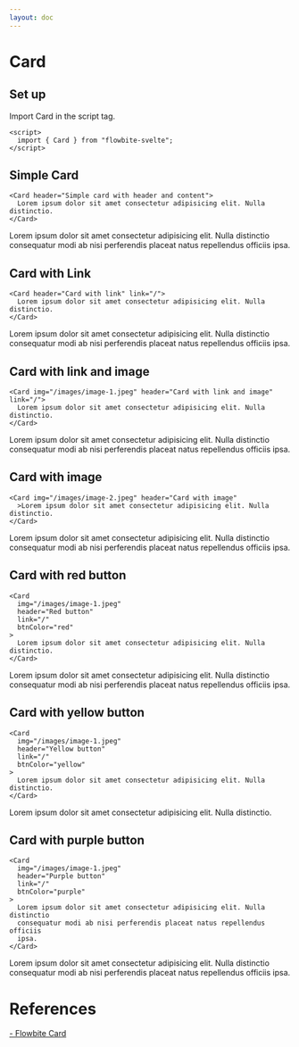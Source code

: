 ```yaml
---
layout: doc
---
```


<script>
  import { Card }from '$lib/index';
</script>

<h1 class="text-3xl w-full dark:text-white py-8">Card</h1>

<h2 class="text-2xl w-full dark:text-white py-8">Set up</h2>

<p class="dark:text-white py-4">Import Card in the script tag.</p>

```svelte
<script>
  import { Card } from "flowbite-svelte";
</script>
```

<h2 class="text-xl w-full mt-8 dark:text-white py-8">Simple Card</h2>

```svelte
<Card header="Simple card with header and content">
  Lorem ipsum dolor sit amet consectetur adipisicing elit. Nulla distinctio.
</Card>
```

<div class="container flex flex-wrap justify-center rounded-xl my-4 mx-auto bg-gradient-to-r bg-white dark:bg-gray-900 border border-gray-200 dark:border-gray-700 p-2 sm:p-6">
  <Card header="Simple card with header and content">
    Lorem ipsum dolor sit amet consectetur adipisicing elit. Nulla distinctio
    consequatur modi ab nisi perferendis placeat natus repellendus officiis
    ipsa.
  </Card>
</div>

<h2 class="text-xl w-full mt-8 dark:text-white py-8">Card with Link</h2>

```svelte
<Card header="Card with link" link="/">
  Lorem ipsum dolor sit amet consectetur adipisicing elit. Nulla distinctio.
</Card>
```

<div class="container flex flex-wrap justify-center rounded-xl my-4 mx-auto bg-gradient-to-r bg-white dark:bg-gray-900 border border-gray-200 dark:border-gray-700 p-2 sm:p-6">
  <Card header="Card with link" link="/">
    Lorem ipsum dolor sit amet consectetur adipisicing elit. Nulla distinctio
    consequatur modi ab nisi perferendis placeat natus repellendus officiis
    ipsa.
  </Card>
</div>

<h2 class="text-xl w-full mt-8 dark:text-white py-8">Card with link and image</h2>

```svelte
<Card img="/images/image-1.jpeg" header="Card with link and image" link="/">
  Lorem ipsum dolor sit amet consectetur adipisicing elit. Nulla distinctio.
</Card>
```

<div class="container flex flex-wrap justify-center rounded-xl my-4 mx-auto bg-gradient-to-r bg-white dark:bg-gray-900 border border-gray-200 dark:border-gray-700 p-2 sm:p-6">
  <Card img="/images/image-1.jpeg" header="Card with link and image" link="/">
    Lorem ipsum dolor sit amet consectetur adipisicing elit. Nulla distinctio
    consequatur modi ab nisi perferendis placeat natus repellendus officiis
    ipsa.
  </Card>
</div>

<h2 class="text-xl w-full mt-8 dark:text-white py-8">Card with image</h2>

```svelte
<Card img="/images/image-2.jpeg" header="Card with image"
  >Lorem ipsum dolor sit amet consectetur adipisicing elit. Nulla distinctio.
</Card>
```

<div class="container flex flex-wrap justify-center rounded-xl my-4 mx-auto bg-gradient-to-r bg-white dark:bg-gray-900 border border-gray-200 dark:border-gray-700 p-2 sm:p-6">
  <Card img="/images/image-2.jpeg" header="Card with image"
    >Lorem ipsum dolor sit amet consectetur adipisicing elit. Nulla distinctio
    consequatur modi ab nisi perferendis placeat natus repellendus officiis
    ipsa.
  </Card>
</div>

<h2 class="text-xl w-full mt-8 dark:text-white py-8">Card with red button</h2>

```svelte
<Card
  img="/images/image-1.jpeg"
  header="Red button"
  link="/"
  btnColor="red"
>
  Lorem ipsum dolor sit amet consectetur adipisicing elit. Nulla distinctio.
</Card>
```

<div class="container flex flex-wrap justify-center rounded-xl my-4 mx-auto bg-gradient-to-r bg-white dark:bg-gray-900 border border-gray-200 dark:border-gray-700 p-2 sm:p-6">
  <Card
    img="/images/image-1.jpeg"
    header="Red button"
    link="/"
    btnColor="red"
  >
    Lorem ipsum dolor sit amet consectetur adipisicing elit. Nulla distinctio
    consequatur modi ab nisi perferendis placeat natus repellendus officiis
    ipsa.
  </Card>
</div>

<h2 class="text-xl w-full mt-8 dark:text-white py-8">Card with yellow button</h2>

```svelte
<Card
  img="/images/image-1.jpeg"
  header="Yellow button"
  link="/"
  btnColor="yellow"
>
  Lorem ipsum dolor sit amet consectetur adipisicing elit. Nulla distinctio.
</Card>
```

<div class="container flex flex-wrap justify-center rounded-xl my-4 mx-auto bg-gradient-to-r bg-white dark:bg-gray-900 border border-gray-200 dark:border-gray-700 p-2 sm:p-6">
  <Card
    img="/images/image-1.jpeg"
    header="Yellow button"
    link="/"
    btnColor="yellow"
  >
    Lorem ipsum dolor sit amet consectetur adipisicing elit. Nulla distinctio.
  </Card>
</div>

<h2 class="text-xl w-full mt-8 dark:text-white py-8">Card with purple button</h2>

```svelte
<Card
  img="/images/image-1.jpeg"
  header="Purple button"
  link="/"
  btnColor="purple"
>
  Lorem ipsum dolor sit amet consectetur adipisicing elit. Nulla distinctio
  consequatur modi ab nisi perferendis placeat natus repellendus officiis
  ipsa.
</Card>
```

<div class="container flex flex-wrap justify-center rounded-xl my-4 mx-auto bg-gradient-to-r bg-white dark:bg-gray-900 border border-gray-200 dark:border-gray-700 p-2 sm:p-6">
  <Card
    img="/images/image-1.jpeg"
    header="Purple button"
    link="/"
    btnColor="purple"
  >
    Lorem ipsum dolor sit amet consectetur adipisicing elit. Nulla distinctio
    consequatur modi ab nisi perferendis placeat natus repellendus officiis
    ipsa.
  </Card>
</div>

<h1 class="text-3xl w-full dark:text-white py-8">References</h1>

<p class="dark:text-white text-base"><a href="https://flowbite.com/docs/components/card/" target="_blank" class="text-blue-600 hover:underline dark:text-blue-500">- Flowbite Card</a></p>